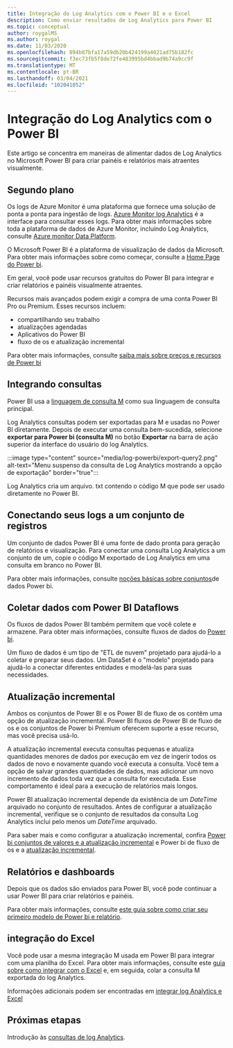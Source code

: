 ```yaml
---
title: Integração do Log Analytics com o Power BI e o Excel
description: Como enviar resultados de Log Analytics para Power BI
ms.topic: conceptual
author: roygalMS
ms.author: roygal
ms.date: 11/03/2020
ms.openlocfilehash: 894b87bfa17a59db20b424199a4021ad75b182fc
ms.sourcegitcommit: f3ec73fb5f8de72fe483995bd4bbad9b74a9cc9f
ms.translationtype: MT
ms.contentlocale: pt-BR
ms.lasthandoff: 03/04/2021
ms.locfileid: "102041052"
---
```

# <a name="log-analytics-integration-with-power-bi"></a>Integração do Log Analytics com o Power BI

Este artigo se concentra em maneiras de alimentar dados de Log Analytics no Microsoft Power BI para criar painéis e relatórios mais atraentes visualmente. 

## <a name="background"></a>Segundo plano 

Os logs de Azure Monitor é uma plataforma que fornece uma solução de ponta a ponta para ingestão de logs. [Azure Monitor log Analytics](../platform/data-platform.md#) é a interface para consultar esses logs. Para obter mais informações sobre toda a plataforma de dados de Azure Monitor, incluindo Log Analytics, consulte [Azure monitor Data Platform](../data-platform.md). 

O Microsoft Power BI é a plataforma de visualização de dados da Microsoft. Para obter mais informações sobre como começar, consulte a [Home Page do Power bi](https://powerbi.microsoft.com/). 


Em geral, você pode usar recursos gratuitos do Power BI para integrar e criar relatórios e painéis visualmente atraentes.

Recursos mais avançados podem exigir a compra de uma conta Power BI Pro ou Premium. Esses recursos incluem: 
 - compartilhando seu trabalho 
 - atualizações agendadas
 - Aplicativos do Power BI 
 - fluxo de os e atualização incremental 

Para obter mais informações, consulte [saiba mais sobre preços e recursos de Power bi](https://powerbi.microsoft.com/pricing/) 

## <a name="integrating-queries"></a>Integrando consultas  

Power BI usa a [linguagem de consulta M](/powerquery-m/power-query-m-language-specification/) como sua linguagem de consulta principal. 

Log Analytics consultas podem ser exportadas para M e usadas no Power BI diretamente. Depois de executar uma consulta bem-sucedida, selecione **exportar para Power bi (consulta M)** no botão **Exportar** na barra de ação superior da interface do usuário do log Analytics.


:::image type="content" source="media/log-powerbi/export-query2.png" alt-text="Menu suspenso da consulta de Log Analytics mostrando a opção de exportação" border="true":::

Log Analytics cria um arquivo. txt contendo o código M que pode ser usado diretamente no Power BI.

## <a name="connecting-your-logs-to-a-dataset"></a>Conectando seus logs a um conjunto de registros 

Um conjunto de dados Power BI é uma fonte de dado pronta para geração de relatórios e visualização. Para conectar uma consulta Log Analytics a um conjunto de um, copie o código M exportado de Log Analytics em uma consulta em branco no Power BI. 

Para obter mais informações, consulte [noções básicas sobre conjuntos](/power-bi/service-datasets-understand/)de dados Power bi. 

## <a name="collect-data-with-power-bi-dataflows"></a>Coletar dados com Power BI Dataflows 

Os fluxos de dados Power BI também permitem que você colete e armazene. Para obter mais informações, consulte fluxos de dados do [Power bi](/power-bi/service-dataflows-overview).

Um fluxo de dados é um tipo de "ETL de nuvem" projetado para ajudá-lo a coletar e preparar seus dados. Um DataSet é o "modelo" projetado para ajudá-lo a conectar diferentes entidades e modelá-las para suas necessidades.

## <a name="incremental-refresh"></a>Atualização incremental 

Ambos os conjuntos de Power BI e os Power BI de fluxo de os contêm uma opção de atualização incremental. Power BI fluxos de Power BI de fluxo de os e os conjuntos de Power bi Premium oferecem suporte a esse recurso, mas você precisa usá-lo.  


A atualização incremental executa consultas pequenas e atualiza quantidades menores de dados por execução em vez de ingerir todos os dados de novo e novamente quando você executa a consulta. Você tem a opção de salvar grandes quantidades de dados, mas adicionar um novo incremento de dados toda vez que a consulta for executada. Esse comportamento é ideal para a execução de relatórios mais longos.

Power BI atualização incremental depende da existência de um *DateTime* arquivado no conjunto de resultados. Antes de configurar a atualização incremental, verifique se o conjunto de resultados da consulta Log Analytics inclui pelo menos um *DateTime* arquivado. 

Para saber mais e como configurar a atualização incremental, confira [Power bi conjuntos de valores e a atualização incremental](/power-bi/service-premium-incremental-refresh) e Power bi de fluxo de os e a [atualização incremental](/power-bi/service-dataflows-incremental-refresh).

## <a name="reports-and-dashboards"></a>Relatórios e dashboards

Depois que os dados são enviados para Power BI, você pode continuar a usar Power BI para criar relatórios e painéis.

Para obter mais informações, consulte [este guia sobre como criar seu primeiro modelo de Power bi e relatório](/learn/modules/build-your-first-power-bi-report/).  

## <a name="excel-integration"></a>integração do Excel

Você pode usar a mesma integração M usada em Power BI para integrar com uma planilha do Excel. Para obter mais informações, consulte este [guia sobre como integrar com o Excel](https://support.microsoft.com/office/import-data-from-external-data-sources-power-query-be4330b3-5356-486c-a168-b68e9e616f5a) e, em seguida, colar a consulta M exportada do log Analytics.

Informações adicionais podem ser encontradas em [integrar log Analytics e Excel](log-excel.md)

## <a name="next-steps"></a>Próximas etapas

Introdução às [consultas de log Analytics](./log-query-overview.md).